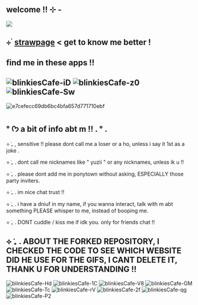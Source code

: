 ##  welcome !! ⊹ - 

![](https://komarev.com/ghpvc/?username=litteryzu&color=641c41&style=for-the-badge&label=PROFILE+VIEWS) 


## ⊹ ࣪  [strawpage](https://read-before-int.straw.page)  < get to know me better !

## find me in these apps !!

##  ![blinkiesCafe-iD](https://github.com/user-attachments/assets/d0891f7a-7475-4450-9687-c7d34cc70e2d)  ![blinkiesCafe-z0](https://github.com/user-attachments/assets/52a5be27-51bc-46c0-90fd-14d4fae3d05e)  ![blinkiesCafe-Sw](https://github.com/user-attachments/assets/506826cd-70fe-4b7d-ab35-81ef39a35e8c)



![e7cefecc69db6bc4bfa657d771710ebf](https://github.com/user-attachments/assets/209c2172-6b7f-4a67-b300-d86832885c2a)


## ° ᡣ𐭩 a bit of info abt m !! . ° . 

⟡ ݁₊  , sensitive !! please dont call me a loser or a ho, unless i say it 1st as a joke .

⟡ ݁₊ . dont call me nicknames like " yuzii " or any nicknames, unless ik u !! 

⟡ ݁₊ . please dont add me in ponytown without asking, ESPECIALLY those party inviters.

⟡ ݁₊ . im nice chat trust !! 

⟡ ݁₊ . i have a dniuf in my name, if you wanna interact, talk with m abt something PLEASE whisper to me, instead of booping me.

⟡ ݁₊ . DONT cuddle / kiss me if idk you. only for friends chat !!

## ⟡ ݁₊ . ABOUT THE FORKED REPOSITORY, I CHECKED THE CODE TO SEE WHICH WEBSITE DID HE USE FOR THE GIFS, I CANT DELETE IT, THANK U FOR UNDERSTANDING !!


![blinkiesCafe-Hd](https://github.com/user-attachments/assets/7c3f7130-277b-4c38-a032-7878c2145fe0)
![blinkiesCafe-1C](https://github.com/user-attachments/assets/bce826df-0a38-4853-8ce8-842099260127) ![blinkiesCafe-V8](https://github.com/user-attachments/assets/38dedce4-456d-42c4-9bde-5654e58d8aef) ![blinkiesCafe-GM](https://github.com/user-attachments/assets/bf577cde-8173-4cd0-82e1-9b46f6629e08) ![blinkiesCafe-Tc](https://github.com/user-attachments/assets/b3787366-aa6f-4332-b2ca-e41c2e277a5f)
![blinkiesCafe-rV](https://github.com/user-attachments/assets/c28f8fc8-8b04-4c31-aed9-6299bed7b944) ![blinkiesCafe-2f](https://github.com/user-attachments/assets/d4347d6f-6432-4063-9ad1-c3a288fa97da) ![blinkiesCafe-qg](https://github.com/user-attachments/assets/12b6f701-74ed-4d42-8d28-171d152fc9eb) ![blinkiesCafe-P2](https://github.com/user-attachments/assets/28776bc0-8604-4d37-8294-61fa6f1708ae)











